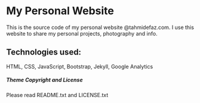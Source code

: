 # My Personal Website

This is the source code of my personal website @tahmidefaz.com. I use this website to share my personal projects, photography and info.

## Technologies used: 

HTML, CSS, JavaScript, Bootstrap, Jekyll, Google Analytics


##### Theme Copyright and License

Please read README.txt and LICENSE.txt